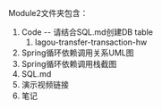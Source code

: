 Module2文件夹包含：

1. Code  -- 请结合SQL.md创建DB table
   1. lagou-transfer-transaction-hw
2. Spring循环依赖调用关系UML图
3. Spring循环依赖调用栈截图
4. SQL.md
5. 演示视频链接
6. 笔记

